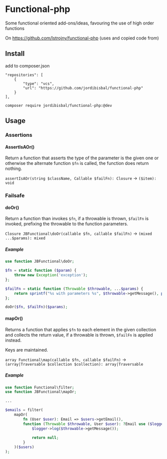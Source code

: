 # Functional-php

Some functional oriented add-ons/ideas, favouring the use of high order functions

On https://github.com/lstrojny/functional-php (uses and copied code from)

## Install

add to composer.json

    "repositories": [
        {
            "type": "vcs",
            "url": "https://github.com/jordibisbal/functional-php"
        }
    ],

`composer require jordibisbal/functional-php:@dev`

## Usage

### Assertions

#### AssertIsAOr()

Return a function that asserts the type of the parameter is the given one or otherwise the alternate function ``$fn`` is called, the function does return nothing. 

`assertIsAOr(string $className, Callable $failFn): Closure` → `($item): void` 

### Failsafe

#### doOr()

Return a function than invokes `$fn`, if a throwable is  thrown, `$failFn` is invoked, prefixing the throwable to the function parameters.

`Closure JBFunctional\doOr(callable $fn, callable $failFn)`  → `(mixed ...$params): mixed`

##### Example

```php
use function JBFunctional\doOr;

$fn = static function ($param) {
    throw new Exception('exception');
};

$failFn = static function (Throwable $throwable, ...$params) {
    return sprintf("%s with parameters %s", $throwable->getMessage(), print_r($params));
};

doOr($fn, $failFn)($params); 
```

#### mapOr()

Returns a function that applies `$fn` to each element in the given collection and collects the return value, if a throwable is thrown, `$failFn` is applied instead.

Keys are maintained.

`array Functional\map(callable $fn, callable $failFn)` → `(array|Traversable $collection $collection): array|Traversable`

##### Example

```php
use function Functional\filter;
use function JBFunctional\mapOr;

...

$emails = filter(
    mapOr(         
        fn (User $user): Email => $users->getEmail(), 
        function (Throwable $throwable, User $user): ?Email use ($logger) {
            $logger->log($throwable->getMessage());
            
            return null;
        }
    )($users)
);
```
